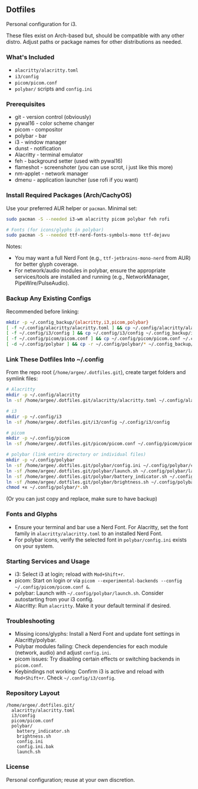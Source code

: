 ## Dotfiles

Personal configuration for i3.

These files exist on Arch-based but, should be compatible with any other distro. Adjust paths or package names for other distributions as needed.

### What's Included
- `alacritty/alacritty.toml`
- `i3/config`
- `picom/picom.conf`
- `polybar/` scripts and `config.ini`

### Prerequisites
- git - version control (obviously)
- pywal16 - color scheme changer
- picom - compositor
- polybar - bar
- i3 - window manager
- dunst - notification
- Alacritty - terminal emulator
- feh - background setter (used with pywal16)
- flameshot - screenshoter (you can use scrot, i just like this more)
- nm-applet - network manager
- dmenu - application launcher (use rofi if you want)

### Install Required Packages (Arch/CachyOS)
Use your preferred AUR helper or `pacman`. Minimal set:

```bash
sudo pacman -S --needed i3-wm alacritty picom polybar feh rofi

# Fonts (for icons/glyphs in polybar)
sudo pacman -S --needed ttf-nerd-fonts-symbols-mono ttf-dejavu
```

Notes:
- You may want a full Nerd Font (e.g., `ttf-jetbrains-mono-nerd` from AUR) for better glyph coverage.
- For network/audio modules in polybar, ensure the appropriate services/tools are installed and running (e.g., NetworkManager, PipeWire/PulseAudio).

### Backup Any Existing Configs
Recommended before linking:

```bash
mkdir -p ~/.config_backup/{alacritty,i3,picom,polybar}
[ -f ~/.config/alacritty/alacritty.toml ] && cp ~/.config/alacritty/alacritty.toml ~/.config_backup/alacritty/
[ -f ~/.config/i3/config ] && cp ~/.config/i3/config ~/.config_backup/i3/
[ -f ~/.config/picom/picom.conf ] && cp ~/.config/picom/picom.conf ~/.config_backup/picom/
[ -d ~/.config/polybar ] && cp -r ~/.config/polybar/* ~/.config_backup/polybar/
```

### Link These Dotfiles Into ~/.config
From the repo root (`/home/argee/.dotfiles.git`), create target folders and symlink files:

```bash
# Alacritty
mkdir -p ~/.config/alacritty
ln -sf /home/argee/.dotfiles.git/alacritty/alacritty.toml ~/.config/alacritty/alacritty.toml

# i3
mkdir -p ~/.config/i3
ln -sf /home/argee/.dotfiles.git/i3/config ~/.config/i3/config

# picom
mkdir -p ~/.config/picom
ln -sf /home/argee/.dotfiles.git/picom/picom.conf ~/.config/picom/picom.conf

# polybar (link entire directory or individual files)
mkdir -p ~/.config/polybar
ln -sf /home/argee/.dotfiles.git/polybar/config.ini ~/.config/polybar/config.ini
ln -sf /home/argee/.dotfiles.git/polybar/launch.sh ~/.config/polybar/launch.sh
ln -sf /home/argee/.dotfiles.git/polybar/battery_indicator.sh ~/.config/polybar/battery_indicator.sh
ln -sf /home/argee/.dotfiles.git/polybar/brightness.sh ~/.config/polybar/brightness.sh
chmod +x ~/.config/polybar/*.sh
```

(Or you can just copy and replace, make sure to have backup)

### Fonts and Glyphs
- Ensure your terminal and bar use a Nerd Font. For Alacritty, set the font family in `alacritty/alacritty.toml` to an installed Nerd Font.
- For polybar icons, verify the selected font in `polybar/config.ini` exists on your system.

### Starting Services and Usage
- i3: Select i3 at login; reload with `Mod+Shift+r`.
- picom: Start on login or via `picom --experimental-backends --config ~/.config/picom/picom.conf &`.
- polybar: Launch with `~/.config/polybar/launch.sh`. Consider autostarting from your i3 config.
- Alacritty: Run `alacritty`. Make it your default terminal if desired.

### Troubleshooting
- Missing icons/glyphs: Install a Nerd Font and update font settings in Alacritty/polybar.
- Polybar modules failing: Check dependencies for each module (network, audio) and adjust `config.ini`.
- picom issues: Try disabling certain effects or switching backends in `picom.conf`.
- Keybindings not working: Confirm i3 is active and reload with `Mod+Shift+r`. Check `~/.config/i3/config`.

### Repository Layout
```
/home/argee/.dotfiles.git/
  alacritty/alacritty.toml
  i3/config
  picom/picom.conf
  polybar/
    battery_indicator.sh
    brightness.sh
    config.ini
    config.ini.bak
    launch.sh
```

### License
Personal configuration; reuse at your own discretion.
